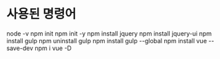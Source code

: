 # 사용된 명령어
node -v
npm init
npm init -y
npm install jquery
npm install jquery-ui
npm install gulp
npm uninstall gulp
npm install gulp --global
npm install vue --save-dev
npm i vue -D